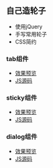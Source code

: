 ## 自己造轮子
 - 使用jQuery
 - 手写常用轮子
 - CSS简约

### tab组件
 - [效果预览](https://ninesean.github.io/practice-components/demos/tab.html)
 - [JS源码](https://github.com/nineSean/practice-components/blob/master/lib/tab.js)
 
### sticky组件
 - [效果预览](https://ninesean.github.io/practice-components/demos/sticky.html)
 - [JS源码](https://github.com/nineSean/practice-components/blob/master/lib/sticky.js)
 
### dialog组件
 - [效果预览](https://ninesean.github.io/practice-components/demos/dialog.html)
 - [JS源码](https://github.com/nineSean/practice-components/blob/master/lib/dialog.js)
